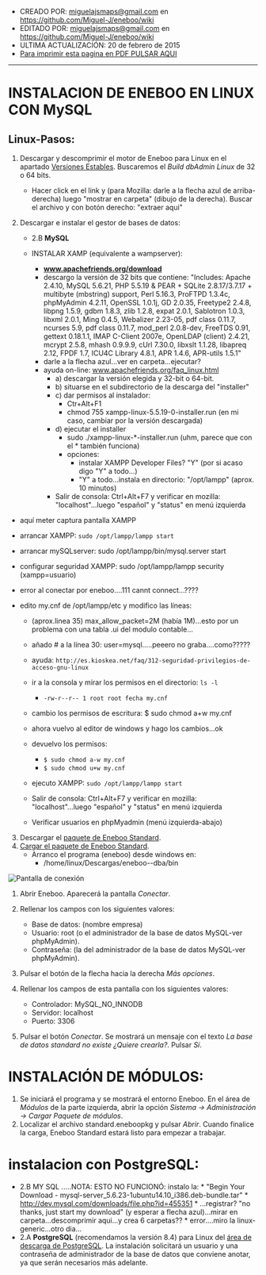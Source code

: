 * CREADO POR: miguelajsmaps@gmail.com en https://github.com/Miguel-J/eneboo/wiki
* EDITADO POR: miguelajsmaps@gmail.com en https://github.com/Miguel-J/eneboo/wiki
* ULTIMA ACTUALIZACIÓN: 20 de febrero de 2015
* [Para imprimir esta pagina en PDF PULSAR AQUI](https://gitprint.com/Miguel-J/eneboo/wiki/Instalacion-en-linux)

----


# INSTALACION DE ENEBOO EN LINUX CON MySQL

## Linux-Pasos:

1. Descargar y descomprimir el motor de Eneboo para Linux en el apartado [Versiones Estables](http://www.eneboo.org/site/stable). Buscaremos el _Build dbAdmin Linux_ de 32 o 64 bits.
     * Hacer click en el link y (para Mozilla: darle a la flecha azul de arriba-derecha) luego "mostrar en carpeta" (dibujo de la derecha). Buscar el archivo y con botón derecho: "extraer aqui"

2. Descargar e instalar el gestor de bases de datos:

     * 2.B **MySQL**

     * INSTALAR XAMP (equivalente a wampserver):
          * **www.apachefriends.org/download**
          * descargo la versión de 32 bits que contiene: "Includes: Apache 2.4.10, MySQL 5.6.21, PHP 5.5.19 & PEAR + SQLite 2.8.17/3.7.17 + multibyte (mbstring) support, Perl 5.16.3, ProFTPD 1.3.4c, phpMyAdmin 4.2.11, OpenSSL 1.0.1j, GD 2.0.35, Freetype2 2.4.8, libpng 1.5.9, gdbm 1.8.3, zlib 1.2.8, expat 2.0.1, Sablotron 1.0.3, libxml 2.0.1, Ming 0.4.5, Webalizer 2.23-05, pdf class 0.11.7, ncurses 5.9, pdf class 0.11.7, mod_perl 2.0.8-dev, FreeTDS 0.91, gettext 0.18.1.1, IMAP C-Client 2007e, OpenLDAP (client) 2.4.21, mcrypt 2.5.8, mhash 0.9.9.9, cUrl 7.30.0, libxslt 1.1.28, libapreq 2.12, FPDF 1.7, ICU4C Library 4.8.1, APR 1.4.6, APR-utils 1.5.1"
          * darle a la flecha azul...ver en carpeta...ejecutar?
          * ayuda on-line: www.apachefriends.org/faq_linux.html
            * a) descargar la versión elegida y 32-bit o 64-bit.
            * b) situarse en el subdirectorio de la descarga del "installer"
            * c) dar permisos al instalador:
                 * Ctr+Alt+F1
                 * chmod 755 xampp-linux-5.5.19-0-installer.run (en mi caso, cambiar por la versión descargada)
            * d) ejecutar el installer
                 * sudo ./xampp-linux-*-installer.run (uhm, parece que con el * también funciona)
                 * opciones:
                     * instalar XAMPP Developer Files? "Y" (por si acaso digo "Y" a todo...)
                     * "Y" a todo...instala en directorio: "/opt/lampp" (aprox. 10 minutos)
            * Salir de consola: Ctrl+Alt+F7 y verificar en mozilla: "localhost"...luego "español" y "status" en menú izquierda

* aquí meter captura pantalla XAMPP

* arrancar XAMPP: `sudo /opt/lampp/lampp start`
* arrancar mySQLserver: sudo /opt/lampp/bin/mysql.server start

* configurar seguridad XAMPP: sudo /opt/lampp/lampp security (xampp=usuario)
* error al conectar por eneboo....111 cannt connect...????
* edito my.cnf de /opt/lampp/etc y modifico las líneas:
     * (aprox.linea 35) max_allow_packet=2M (había 1M)...esto por un problema con una tabla .ui del modulo contable...
     * añado # a la línea 30: user=mysql.....peeero no graba....como?????
     * ayuda: `http://es.kioskea.net/faq/312-seguridad-privilegios-de-acceso-gnu-linux`
     * ir a la consola y mirar los permisos en el directorio: `ls -l`
        * `-rw-r--r-- 1 root root fecha my.cnf`
     * cambio los permisos de escritura: $ sudo chmod a+w my.cnf
     * ahora vuelvo al editor de windows y hago los cambios...ok
     * devuelvo los permisos:
        * `$ sudo chmod a-w my.cnf`
        * `$ sudo chmod u+w my.cnf` 
     * ejecuto XAMPP: `sudo /opt/lampp/lampp start`

     * Salir de consola: Ctrl+Alt+F7 y verificar en mozilla: "localhost"...luego "español" y "status" en menú izquierda
     * Verificar usuarios en phpMyadmin (menú izquierda-abajo)

3. Descargar el [paquete de Eneboo Standard](http://www.eneboo.com/pub/contrib/standard-modules/standard.eneboopkg).
4. [Cargar el paquete de Eneboo Standard](#cargar-el-paquete-de-eneboo-standard).
     * Arranco el programa (eneboo) desde windows en:
         * /home/linux/Descargas/eneboo--dba/bin

![Pantalla de conexión](https://raw.githubusercontent.com/eneboo/doc/master/images/standard/conectar.png)

1. Abrir Eneboo. Aparecerá la pantalla _Conectar_.
1. Rellenar los campos con los siguientes valores:
    * Base de datos: (nombre empresa)
    * Usuario: root (o el administrador de la base de datos MySQL-ver phpMyAdmin).
    * Contraseña: (la del administrador de la base de datos MySQL-ver phpMyAdmin).
        
1. Pulsar el botón de la flecha hacia la derecha _Más opciones_.
1. Rellenar los campos de esta pantalla con los siguientes valores: 
    * Controlador: MySQL_NO_INNODB
    * Servidor: localhost
    * Puerto: 3306
1. Pulsar el botón _Conectar_. Se mostrará un mensaje con el texto _La base de datos standard no existe ¿Quiere crearla?_. Pulsar _Sí_.

# INSTALACIÓN DE MÓDULOS:

1. Se iniciará el programa y se mostrará el entorno Eneboo. En el área de _Módulos_ de la parte izquierda, abrir la opción _Sistema -> Administración -> Cargar Paquete de módulos_.
1. Localizar el archivo standard.eneboopkg y pulsar _Abrir_. Cuando finalice la carga, Eneboo Standard estará listo para empezar a trabajar.

# instalacion con PostgreSQL:

   * 2.B MY SQL .....NOTA: ESTO NO FUNCIONÓ: instalo la:
          * "Begin Your Download - mysql-server_5.6.23-1ubuntu14.10_i386.deb-bundle.tar"
          * http://dev.mysql.com/downloads/file.php?id=455351
          * ...registrar? "no thanks, just start my download" (y esperar a flecha azul)...mirar en carpeta...descomprimir aqui...y crea 6 carpetas??
          * error....miro la linux-generic...otro dia...
   * 2.A **PostgreSQL** (recomendamos la versión 8.4) para Linux del [área de descarga de PostgreSQL](http://www.enterprisedb.com/products-services-training/pgdownload). La instalación solicitará un usuario y una contraseña de administrador de la base de datos que conviene anotar, ya que serán necesarios más adelante.